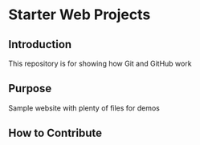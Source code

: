 # Starter Web Projects
## Introduction

This repository is for showing how Git and GitHub work

## Purpose

Sample website with plenty of files for demos
## How to Contribute
